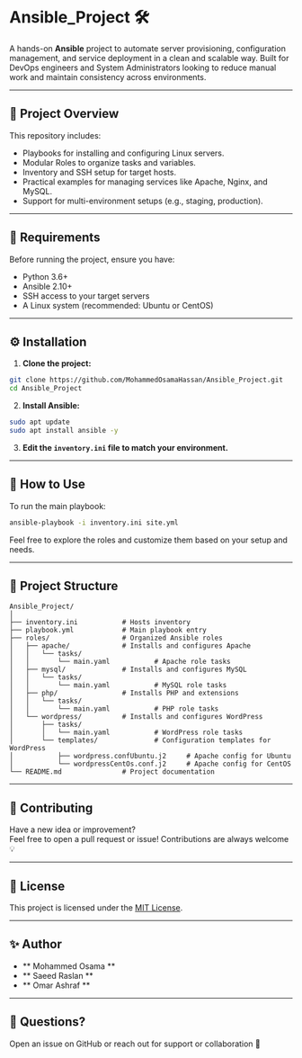 # Ansible_Project 🛠️

A hands-on **Ansible** project to automate server provisioning, configuration management, and service deployment in a clean and scalable way. Built for DevOps engineers and System Administrators looking to reduce manual work and maintain consistency across environments.

---

## 📌 Project Overview

This repository includes:

- Playbooks for installing and configuring Linux servers.
- Modular Roles to organize tasks and variables.
- Inventory and SSH setup for target hosts.
- Practical examples for managing services like Apache, Nginx, and MySQL.
- Support for multi-environment setups (e.g., staging, production).

---

## 🚀 Requirements

Before running the project, ensure you have:

- Python 3.6+
- Ansible 2.10+
- SSH access to your target servers
- A Linux system (recommended: Ubuntu or CentOS)

---

## ⚙️ Installation

1. **Clone the project:**

```bash
git clone https://github.com/MohammedOsamaHassan/Ansible_Project.git
cd Ansible_Project
```

2. **Install Ansible:**

```bash
sudo apt update
sudo apt install ansible -y
```

3. **Edit the `inventory.ini` file to match your environment.**

---

## 🧪 How to Use

To run the main playbook:

```bash
ansible-playbook -i inventory.ini site.yml
```

Feel free to explore the roles and customize them based on your setup and needs.

---

## 📁 Project Structure
```text
Ansible_Project/
│
├── inventory.ini           # Hosts inventory
├── playbook.yml            # Main playbook entry
├── roles/                  # Organized Ansible roles
│   ├── apache/             # Installs and configures Apache
│   │   └── tasks/
│   │       └── main.yaml           # Apache role tasks
│   ├── mysql/              # Installs and configures MySQL
│   │   └── tasks/
│   │       └── main.yaml           # MySQL role tasks
│   ├── php/                # Installs PHP and extensions
│   │   └── tasks/
│   │       └── main.yaml           # PHP role tasks
│   └── wordpress/          # Installs and configures WordPress
│       ├── tasks/
│       │   └── main.yaml           # WordPress role tasks
│       └── templates/              # Configuration templates for WordPress
│           ├── wordpress.confUbuntu.j2     # Apache config for Ubuntu
│           └── wordpressCentOs.conf.j2     # Apache config for CentOS
└── README.md               # Project documentation

```

---

## 👥 Contributing

Have a new idea or improvement?  
Feel free to open a pull request or issue! Contributions are always welcome 💡

---

## 📄 License

This project is licensed under the [MIT License](LICENSE).

---

## ✨ Author

- ** Mohammed Osama **  
- ** Saeed Raslan   **  
- ** Omar Ashraf    **  

---

## 💬 Questions?

Open an issue on GitHub or reach out for support or collaboration 🤝
